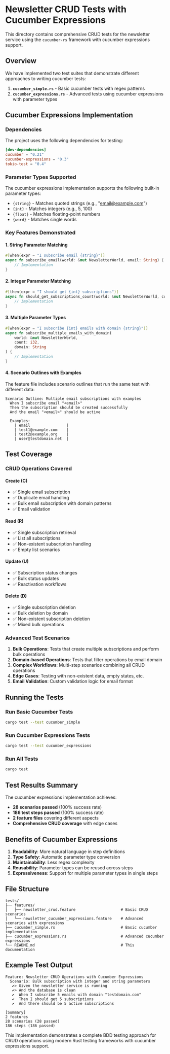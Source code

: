 # Newsletter CRUD Tests with Cucumber Expressions

This directory contains comprehensive CRUD tests for the newsletter service using the `cucumber-rs` framework with cucumber expressions support.

## Overview

We have implemented two test suites that demonstrate different approaches to writing cucumber tests:

1. **`cucumber_simple.rs`** - Basic cucumber tests with regex patterns
2. **`cucumber_expressions.rs`** - Advanced tests using cucumber expressions with parameter types

## Cucumber Expressions Implementation

### Dependencies

The project uses the following dependencies for testing:

```toml
[dev-dependencies]
cucumber = "0.21"
cucumber-expressions = "0.3"
tokio-test = "0.4"
```

### Parameter Types Supported

The cucumber expressions implementation supports the following built-in parameter types:

- `{string}` - Matches quoted strings (e.g., "email@example.com")
- `{int}` - Matches integers (e.g., 5, 100)
- `{float}` - Matches floating-point numbers
- `{word}` - Matches single words

### Key Features Demonstrated

#### 1. String Parameter Matching
```rust
#[when(expr = "I subscribe email {string}")]
async fn subscribe_email(world: &mut NewsletterWorld, email: String) {
    // Implementation
}
```

#### 2. Integer Parameter Matching
```rust
#[then(expr = "I should get {int} subscriptions")]
async fn should_get_subscriptions_count(world: &mut NewsletterWorld, count: i32) {
    // Implementation
}
```

#### 3. Multiple Parameter Types
```rust
#[when(expr = "I subscribe {int} emails with domain {string}")]
async fn subscribe_multiple_emails_with_domain(
    world: &mut NewsletterWorld, 
    count: i32, 
    domain: String
) {
    // Implementation
}
```

#### 4. Scenario Outlines with Examples
The feature file includes scenario outlines that run the same test with different data:

```gherkin
Scenario Outline: Multiple email subscriptions with examples
  When I subscribe email "<email>"
  Then the subscription should be created successfully
  And the email "<email>" should be active

  Examples:
    | email                |
    | test1@example.com    |
    | test2@example.org    |
    | user@testdomain.net  |
```

## Test Coverage

### CRUD Operations Covered

#### Create (C)
- ✅ Single email subscription
- ✅ Duplicate email handling
- ✅ Bulk email subscription with domain patterns
- ✅ Email validation

#### Read (R)
- ✅ Single subscription retrieval
- ✅ List all subscriptions
- ✅ Non-existent subscription handling
- ✅ Empty list scenarios

#### Update (U)
- ✅ Subscription status changes
- ✅ Bulk status updates
- ✅ Reactivation workflows

#### Delete (D)
- ✅ Single subscription deletion
- ✅ Bulk deletion by domain
- ✅ Non-existent subscription deletion
- ✅ Mixed bulk operations

### Advanced Test Scenarios

1. **Bulk Operations**: Tests that create multiple subscriptions and perform bulk operations
2. **Domain-based Operations**: Tests that filter operations by email domain
3. **Complex Workflows**: Multi-step scenarios combining all CRUD operations
4. **Edge Cases**: Testing with non-existent data, empty states, etc.
5. **Email Validation**: Custom validation logic for email format

## Running the Tests

### Run Basic Cucumber Tests
```bash
cargo test --test cucumber_simple
```

### Run Cucumber Expressions Tests
```bash
cargo test --test cucumber_expressions
```

### Run All Tests
```bash
cargo test
```

## Test Results Summary

The cucumber expressions implementation achieves:
- **28 scenarios passed** (100% success rate)
- **186 test steps passed** (100% success rate)
- **2 feature files** covering different aspects
- **Comprehensive CRUD coverage** with edge cases

## Benefits of Cucumber Expressions

1. **Readability**: More natural language in step definitions
2. **Type Safety**: Automatic parameter type conversion
3. **Maintainability**: Less regex complexity
4. **Reusability**: Parameter types can be reused across steps
5. **Expressiveness**: Support for multiple parameter types in single steps

## File Structure

```
tests/
├── features/
│   ├── newsletter_crud.feature                    # Basic CRUD scenarios
│   └── newsletter_cucumber_expressions.feature    # Advanced scenarios with expressions
├── cucumber_simple.rs                             # Basic cucumber implementation
├── cucumber_expressions.rs                        # Advanced cucumber expressions
└── README.md                                      # This documentation
```

## Example Test Output

```
Feature: Newsletter CRUD Operations with Cucumber Expressions
  Scenario: Bulk subscription with integer and string parameters
   ✔> Given the newsletter service is running
   ✔> And the database is clean
   ✔  When I subscribe 5 emails with domain "testdomain.com"
   ✔  Then I should get 5 subscriptions
   ✔  And there should be 5 active subscriptions

[Summary]
2 features
28 scenarios (28 passed)
186 steps (186 passed)
```

This implementation demonstrates a complete BDD testing approach for CRUD operations using modern Rust testing frameworks with cucumber expressions support.